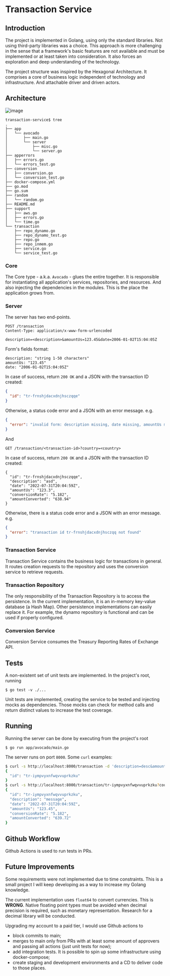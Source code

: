 # Transaction Service

## Introduction

The project is implemented in Golang, using only the standard libraries. Not using third-party libraries was a choice. This approach is more challenging in the sense that a framework's basic features are not available and must be implemented or at least taken into consideration. It also forces an exploration and deep understanding of the technology.

The project structure was inspired by the Hexagonal Architecture. It comprises a core of business logic independent of technology and infrastructure. And attachable driver and driven actors.

## Architecture

![image](https://github.com/mahtues/transaction-service/assets/14203456/04c1ca79-f49c-4ee7-ab64-84b2d0cd4b4d)

```
transaction-service$ tree
.
├── app
│   └── avocado
│       ├── main.go
│       └── server
│           ├── misc.go
│           └── server.go
├── apperrors
│   ├── errors.go
│   └── errors_test.go
├── conversion
│   ├── conversion.go
│   └── conversion_test.go
├── docker-compose.yml
├── go.mod
├── go.sum
├── random
│   └── random.go
├── README.md
├── support
│   ├── aws.go
│   ├── errors.go
│   └── time.go
└── transaction
    ├── repo_dynamo.go
    ├── repo_dynamo_test.go
    ├── repo.go
    ├── repo_inmem.go
    ├── service.go
    └── service_test.go

```

### Core

The Core type - a.k.a. `Avocado` - glues the entire together. It is responsible for instantiating all application's services, repositories, and resources. And also injecting the dependencies in the modules. This is the place the application grows from.

### Server

The server has two end-points.

```
POST /transaction
Content-Type: application/x-www-form-urlencoded

description=<description>&amountUs=123.45&date=2006-01-02T15:04:05Z
```

Form's fields format:

```
description: "string 1-50 characters"
amountUs: "123.45"
date: "2006-01-02T15:04:05Z"
```

In case of success, return `200 OK` and a JSON with the transaction ID created:

```json
{
  "id": "tr-frnshjdacxdnjhsczqqe"
}
```

Otherwise, a status code error and a JSON with an error message. e.g.

```json
{
  "error": "invalid form: description missing, date missing, amountUs missing"
}
```

And

```
GET /transaction/<transaction-id>?country=<country>
```

In case of success, return `200 OK` and a JSON with the transaction ID created:

```
{
  "id": "tr-frnshjdacxdnjhsczqqe",
  "description": "asd",
  "date": "2022-07-31T20:04:59Z",
  "amountUs": "123.3",
  "conversionRate": "5.182",
  "amountConverted": "638.94"
}
```

Otherwise, there is a status code error and a JSON with an error message. e.g.

```json
{
  "error": "transaction id tr-frnshjdacxdnjhsczqq not found"
}
```

### Transaction Service

Transaction Service contains the business logic for transactions in general. It routes creation requests to the repository and uses the conversion service to retrieve requests.

### Transaction Repository

The only responsibility of the Transaction Repository is to access the persistence. In the current implementation, it is an in-memory key-value database (a Hash Map). Other persistence implementations can easily replace it. For example, the dynamo repository is functional and can be used if properly configured.

### Conversion Service

Conversion Service consumes the Treasury Reporting Rates of Exchange API.

## Tests

A non-existent set of unit tests are implemented. In the project's root, running

```
$ go test -v ./...
```

Unit tests are implemented, creating the service to be tested and injecting mocks as dependencies. Those mocks can check for method calls and return distinct values to increase the test coverage.

## Running

Running the server can be done by executing from the project's root

```
$ go run app/avocado/main.go
```

The server runs on port `8000`. Some `curl` examples:

```bash
$ curl -s http://localhost:8000/transaction -d 'description=desc&amountUs=123.45&date=2022-07-31T20:04:59Z' | jq
{
  "id": "tr-iympvyxnfwqvvuprkzku"
}
$ curl -s http://localhost:8000/transaction/tr-iympvyxnfwqvvuprkzku?country=Brazil | jq
{
  "id": "tr-iympvyxnfwqvvuprkzku",
  "description": "message",
  "date": "2022-07-31T20:04:59Z",
  "amountUs": "123.45",
  "conversionRate": "5.182",
  "amountConverted": "639.72"
}
```

## Github Workflow

Github Actions is used to run tests in PRs.

## Future Improvements

Some requirements were not implemented due to time constraints. This is a small project I will keep developing as a way to increase my Golang knowledge.

The current implementation uses `float64` to convert currencies. This is **WRONG**. Native floating point types must be avoided when decimal precision is required, such as monetary representation. Research for a decimal library will be conducted.

Upgrading my account to a paid tier, I would use Github actions to

- block commits to main;
- merges to main only from PRs with at least some amount of approvers and passing all actions (just unit tests for now);
- add integration tests. It is possible to spin up some infrastructure using docker-compose;
- create staging and development environments and a CD to deliver code to those places.
